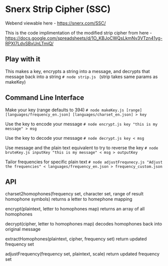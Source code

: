 # Snerx Strip Cipher (SSC)
Webend viewable here - https://snerx.com/SSC/

This is the code implimentation of the modified strip cipher from here - https://docs.google.com/spreadsheets/d/1O_KBJoCWQsLkmNv3VTzn41yg-RPXI7LdvSBxUnLTmiQ/

## Play with it
This makes a key, encrypts a string into a message, and decrypts that message back into a string
`# node strip.js ` (strip takes same params as makeKey)

## Command Line Interface

Make your key (range defaults to 394)
`# node makeKey.js [range] [languages/frequency_en.json] [languages/charset_en.json] > key`

Use the key to encode your message
`# node encrypt.js key "this is my message" > msg`

Use the key to decode your message
`# node decrypt.js key < msg`

Use message and the plain text equivalent to try to reverse the key
`# node bruteKey.js inputKey "this is my message" < msg > outputKey`

Tailor frequencies for specific plain text
`# node adjustFrequnecy.js "Adjust the frequencies" < languages/frequency_en.json > frequency_custom.json`

## API

charset2homophones(frequency set, character set, range of result homophone symbols) returns a letter to homephone mapping

encrypt(plaintext, letter to homophones map) returns an array of all homophones

decrypt(cipher, letter to homophones map) decodes homophones back into original message

extractHomophones(plaintext, cipher, frequency set) return updated frequency set

adjustFrequency(frequency set, plaintext, scale) return updated frequency set
